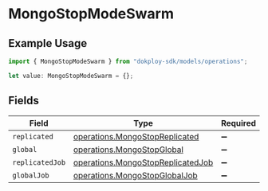 # MongoStopModeSwarm

## Example Usage

```typescript
import { MongoStopModeSwarm } from "dokploy-sdk/models/operations";

let value: MongoStopModeSwarm = {};
```

## Fields

| Field                                                                                  | Type                                                                                   | Required                                                                               | Description                                                                            |
| -------------------------------------------------------------------------------------- | -------------------------------------------------------------------------------------- | -------------------------------------------------------------------------------------- | -------------------------------------------------------------------------------------- |
| `replicated`                                                                           | [operations.MongoStopReplicated](../../models/operations/mongostopreplicated.md)       | :heavy_minus_sign:                                                                     | N/A                                                                                    |
| `global`                                                                               | [operations.MongoStopGlobal](../../models/operations/mongostopglobal.md)               | :heavy_minus_sign:                                                                     | N/A                                                                                    |
| `replicatedJob`                                                                        | [operations.MongoStopReplicatedJob](../../models/operations/mongostopreplicatedjob.md) | :heavy_minus_sign:                                                                     | N/A                                                                                    |
| `globalJob`                                                                            | [operations.MongoStopGlobalJob](../../models/operations/mongostopglobaljob.md)         | :heavy_minus_sign:                                                                     | N/A                                                                                    |